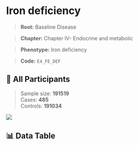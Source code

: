 # Iron deficiency

> **Root:** Baseline Disease  

> **Chapter:** Chapter IV- Endocrine and metabolic  

> **Phenotype:** Iron deficiency  

> **Code:** `E4_FE_DEF`

## 🧪 All Participants  
> Sample size: **191519**  
> Cases: **485**  
> Controls: **191034**
<img src="/Sensitive/Figures/ALL/Incidence/E4_FE_DEF.png"/>

## 📊 Data Table
<CsvTableMRF src="/Sensitive/Data/ALL/Incidence/COX_E4_FE_DEF.csv"/>

